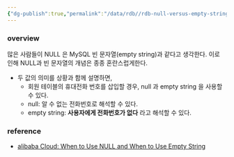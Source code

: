 ```yaml
---
{"dg-publish":true,"permalink":"/data/rdb//rdb-null-versus-empty-string/"}
---
```



### overview


많은 사람들이 NULL 은 MySQL 빈 문자열(empty string)과 같다고 생각한다. 이로 인해 NULL과 빈 문자열의 개념은 종종 혼란스럽게한다.
- 두 값의 의미를 상황과 함께 설명하면, 
	- 회원 테이블의 휴대전화 번호를 삽입할 경우, null 과 empty string 을 사용할 수 있다.
	- null: 알 수 없는 전화번호로 해석할 수 있다.
	- empty string: **사용자에게 전화번호가 없다** 라고 해석할 수 있다.


### reference


- [alibaba Cloud: When to Use NULL and When to Use Empty String](https://www.alibabacloud.com/blog/when-to-use-null-and-when-to-use-empty-string_598579)
